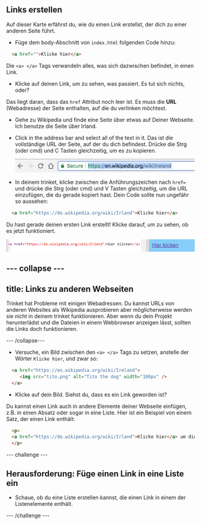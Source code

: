 ## Links erstellen

Auf dieser Karte erfährst du, wie du einen Link erstellst, der dich zu einer anderen Seite führt.

- Füge dem body-Abschnitt von `index.html` folgenden Code hinzu:

```html
  <a href="">Klicke hier</a>
```

Die `<a> </a>` Tags verwandeln alles, was sich dazwischen befindet, in einen Link.

- Klicke auf deinen Link, um zu sehen, was passiert. Es tut sich nichts, oder?

Das liegt daran, dass das `href` Attribut noch leer ist. Es muss die **URL** (Webadresse) der Seite enthalten, auf die du verlinken möchtest.

- Gehe zu Wikipedia und finde eine Seite über etwas auf Deiner Webseite. Ich benutze die Seite über Irland.

- Click in the address bar and select all of the text in it. Das ist die vollständige URL der Seite, auf der du dich befindest. Drücke die <kdb>Strg</kdb> (oder <kdb>cmd</kdb>) und <kdb>C</kdb> Tasten gleichzeitig, um es zu kopieren.
    
    ![URL in der Adressleiste](images/AddressBarURL.png)

- In deinem trinket, klicke zwischen die Anführungszeichen nach `href=` und drücke die <kdb>Strg</kdb> (oder <kdb>cmd</kdb>) und <kdb>V</kdb> Tasten gleichzeitig, um die URL einzufügen, die du gerade kopiert hast. Dein Code sollte nun ungefähr so ​​aussehen:

```html
  <a href="https://de.wikipedia.org/wiki/Irland">Klicke hier</a>
```

Du hast gerade deinen ersten Link erstellt! Klicke darauf, um zu sehen, ob es jetzt funktioniert.

![Link-Tag](images/egLinkTagWithURL.png)

## \--- collapse \---

## title: Links zu anderen Webseiten

Trinket hat Probleme mit einigen Webadressen. Du kannst URLs von anderen Websites als Wikipedia ausprobieren aber möglicherweise werden sie nicht in deinem trinket funktionieren. Aber wenn du dein Projekt herunterlädst und die Dateien in einem Webbrowser anzeigen lässt, sollten die Links doch funktionieren.

\--- /collapse\---

- Versuche, ein Bild zwischen den `<a> </a>` Tags zu setzen, anstelle der Wörter `Klicke hier`, und zwar so:

```html
  <a href="https://en.wikipedia.org/wiki/Ireland">
     <img src="tito.png" alt="Tito the dog" width="100px" />
  </a>
```

- Klicke auf dein Bild. Siehst du, dass es ein Link geworden ist?

Du kannst einen Link auch in andere Elemente deiner Webseite einfügen, z.B. in einen Absatz oder sogar in eine Liste. Hier ist ein Beispiel von einem Satz, der einen Link enthält:

```html
  <p>
  <a href="https://de.wikipedia.org/wiki/Irland">Klicke hier</a> um die Wikipedia Seite zu lesen!
  </p>
```

\--- challenge \---

## Herausforderung: Füge einen Link in eine Liste ein

- Schaue, ob du eine Liste erstellen kannst, die einen Link in einem der Listenelemente enthält.

\--- /challenge \---